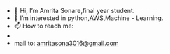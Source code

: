 - 👋 Hi, I’m Amrita Sonare,final year student.
- 👀 I’m interested in python,AWS,Machine - Learning.
- 📫 How to reach me:
- 
- mail to: amritasona3016@gmail.com

